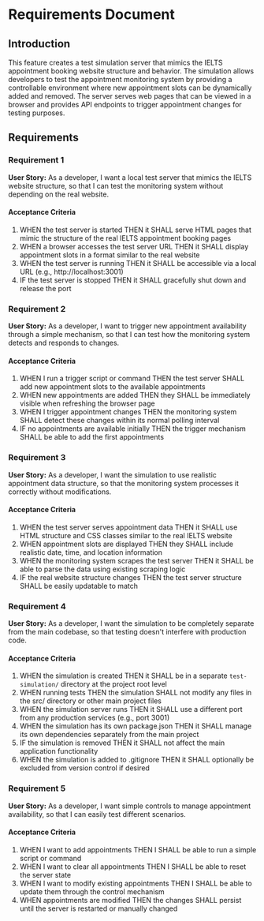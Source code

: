 # Requirements Document

## Introduction

This feature creates a test simulation server that mimics the IELTS appointment booking website structure and behavior. The simulation allows developers to test the appointment monitoring system by providing a controllable environment where new appointment slots can be dynamically added and removed. The server serves web pages that can be viewed in a browser and provides API endpoints to trigger appointment changes for testing purposes.

## Requirements

### Requirement 1

**User Story:** As a developer, I want a local test server that mimics the IELTS website structure, so that I can test the monitoring system without depending on the real website.

#### Acceptance Criteria

1. WHEN the test server is started THEN it SHALL serve HTML pages that mimic the structure of the real IELTS appointment booking pages
2. WHEN a browser accesses the test server URL THEN it SHALL display appointment slots in a format similar to the real website
3. WHEN the test server is running THEN it SHALL be accessible via a local URL (e.g., http://localhost:3001)
4. IF the test server is stopped THEN it SHALL gracefully shut down and release the port

### Requirement 2

**User Story:** As a developer, I want to trigger new appointment availability through a simple mechanism, so that I can test how the monitoring system detects and responds to changes.

#### Acceptance Criteria

1. WHEN I run a trigger script or command THEN the test server SHALL add new appointment slots to the available appointments
2. WHEN new appointments are added THEN they SHALL be immediately visible when refreshing the browser page
3. WHEN I trigger appointment changes THEN the monitoring system SHALL detect these changes within its normal polling interval
4. IF no appointments are available initially THEN the trigger mechanism SHALL be able to add the first appointments

### Requirement 3

**User Story:** As a developer, I want the simulation to use realistic appointment data structure, so that the monitoring system processes it correctly without modifications.

#### Acceptance Criteria

1. WHEN the test server serves appointment data THEN it SHALL use HTML structure and CSS classes similar to the real IELTS website
2. WHEN appointment slots are displayed THEN they SHALL include realistic date, time, and location information
3. WHEN the monitoring system scrapes the test server THEN it SHALL be able to parse the data using existing scraping logic
4. IF the real website structure changes THEN the test server structure SHALL be easily updatable to match

### Requirement 4

**User Story:** As a developer, I want the simulation to be completely separate from the main codebase, so that testing doesn't interfere with production code.

#### Acceptance Criteria

1. WHEN the simulation is created THEN it SHALL be in a separate `test-simulation/` directory at the project root level
2. WHEN running tests THEN the simulation SHALL not modify any files in the src/ directory or other main project files
3. WHEN the simulation server runs THEN it SHALL use a different port from any production services (e.g., port 3001)
4. WHEN the simulation has its own package.json THEN it SHALL manage its own dependencies separately from the main project
5. IF the simulation is removed THEN it SHALL not affect the main application functionality
6. WHEN the simulation is added to .gitignore THEN it SHALL optionally be excluded from version control if desired

### Requirement 5

**User Story:** As a developer, I want simple controls to manage appointment availability, so that I can easily test different scenarios.

#### Acceptance Criteria

1. WHEN I want to add appointments THEN I SHALL be able to run a simple script or command
2. WHEN I want to clear all appointments THEN I SHALL be able to reset the server state
3. WHEN I want to modify existing appointments THEN I SHALL be able to update them through the control mechanism
4. WHEN appointments are modified THEN the changes SHALL persist until the server is restarted or manually changed